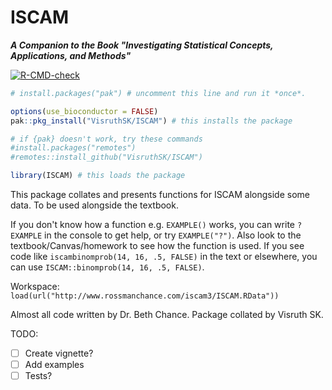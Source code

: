 ISCAM
==============
***A Companion to the Book "Investigating Statistical Concepts, Applications, and Methods"***

<!-- badges: start -->
  [![R-CMD-check](https://github.com/Vishwarrior26/ISCAM/actions/workflows/R-CMD-check.yaml/badge.svg)](https://github.com/Vishwarrior26/ISCAM/actions/workflows/R-CMD-check.yaml)
<!-- badges: end -->

```r
# install.packages("pak") # uncomment this line and run it *once*.

options(use_bioconductor = FALSE)
pak::pkg_install("VisruthSK/ISCAM") # this installs the package

# if {pak} doesn't work, try these commands
#install.packages("remotes")
#remotes::install_github("VisruthSK/ISCAM")

library(ISCAM) # this loads the package
```

This package collates and presents functions for ISCAM alongside some data. To be used alongside the textbook.

If you don't know how a function e.g. `EXAMPLE()` works, you can write `?EXAMPLE` in the console to get help, or try `EXAMPLE("?")`. Also look to the textbook/Canvas/homework to see how the function is used. If you see code like `iscambinomprob(14, 16, .5, FALSE)` in the text or elsewhere, you can use `ISCAM::binomprob(14, 16, .5, FALSE)`.

Workspace: `load(url("http://www.rossmanchance.com/iscam3/ISCAM.RData"))`

Almost all code written by Dr. Beth Chance. Package collated by Visruth SK.

TODO:
- [ ] Create vignette?
- [ ] Add examples
- [ ] Tests?